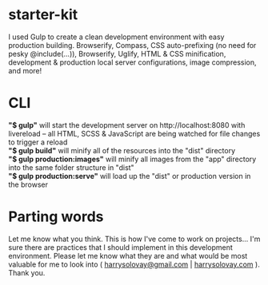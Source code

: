 # starter-kit
I used Gulp to create a clean development environment with easy production building. Browserify, Compass, CSS auto-prefixing (no need for pesky @include(...)), Browserify, Uglify, HTML &amp; CSS minification, development &amp; production local server configurations, image compression, and more!

# CLI
**"$ gulp"** will start the development server on http://localhost:8080 with livereload – all HTML, SCSS & JavaScript are being watched for file changes to trigger a reload  
**"$ gulp build"** will minify all of the resources into the "dist" directory  
**"$ gulp production:images"** will minify all images from the "app" directory into the same folder structure in "dist"  
**"$ gulp production:serve"** will load up the "dist" or production version in the browser  

# Parting words
Let me know what you think. This is how I've come to work on projects... I'm sure there are  practices that I should implement in this development environment. Please let me know what they are and what would be most valuable for me to look into ( [harrysolovay@gmail.com](mailto:harrysolovay@gmail.com) | [harrysolovay.com](http://harrysolovay.com) ). Thank you.
